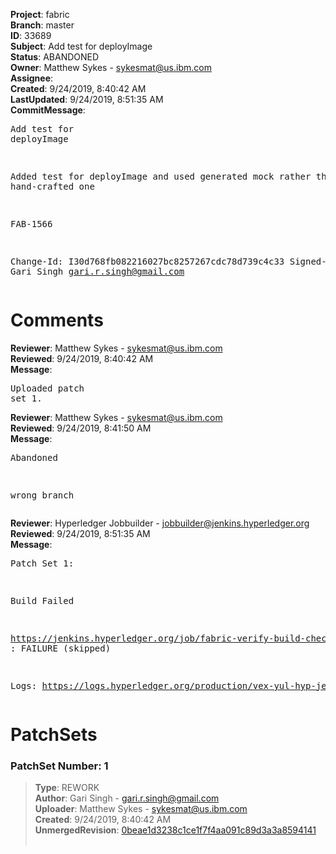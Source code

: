 <strong>Project</strong>: fabric<br><strong>Branch</strong>: master<br><strong>ID</strong>: 33689<br><strong>Subject</strong>: Add test for deployImage<br><strong>Status</strong>: ABANDONED<br><strong>Owner</strong>: Matthew Sykes - sykesmat@us.ibm.com<br><strong>Assignee</strong>:<br><strong>Created</strong>: 9/24/2019, 8:40:42 AM<br><strong>LastUpdated</strong>: 9/24/2019, 8:51:35 AM<br><strong>CommitMessage</strong>:<br><pre>Add test for deployImage

Added test for deployImage and used generated
mock rather than hand-crafted one

FAB-1566

Change-Id: I30d768fb082216027bc8257267cdc78d739c4c33
Signed-off-by: Gari Singh <gari.r.singh@gmail.com>
</pre><h1>Comments</h1><strong>Reviewer</strong>: Matthew Sykes - sykesmat@us.ibm.com<br><strong>Reviewed</strong>: 9/24/2019, 8:40:42 AM<br><strong>Message</strong>: <pre>Uploaded patch set 1.</pre><strong>Reviewer</strong>: Matthew Sykes - sykesmat@us.ibm.com<br><strong>Reviewed</strong>: 9/24/2019, 8:41:50 AM<br><strong>Message</strong>: <pre>Abandoned

wrong branch</pre><strong>Reviewer</strong>: Hyperledger Jobbuilder - jobbuilder@jenkins.hyperledger.org<br><strong>Reviewed</strong>: 9/24/2019, 8:51:35 AM<br><strong>Message</strong>: <pre>Patch Set 1:

Build Failed 

https://jenkins.hyperledger.org/job/fabric-verify-build-checks-x86_64/17421/ : FAILURE (skipped)

Logs: https://logs.hyperledger.org/production/vex-yul-hyp-jenkins-3/fabric-verify-build-checks-x86_64/17421</pre><h1>PatchSets</h1><h3>PatchSet Number: 1</h3><blockquote><strong>Type</strong>: REWORK<br><strong>Author</strong>: Gari Singh - gari.r.singh@gmail.com<br><strong>Uploader</strong>: Matthew Sykes - sykesmat@us.ibm.com<br><strong>Created</strong>: 9/24/2019, 8:40:42 AM<br><strong>UnmergedRevision</strong>: [0beae1d3238c1ce1f7f4aa091c89d3a3a8594141](https://github.com/hyperledger-gerrit-archive/fabric/commit/0beae1d3238c1ce1f7f4aa091c89d3a3a8594141)<br><br></blockquote>